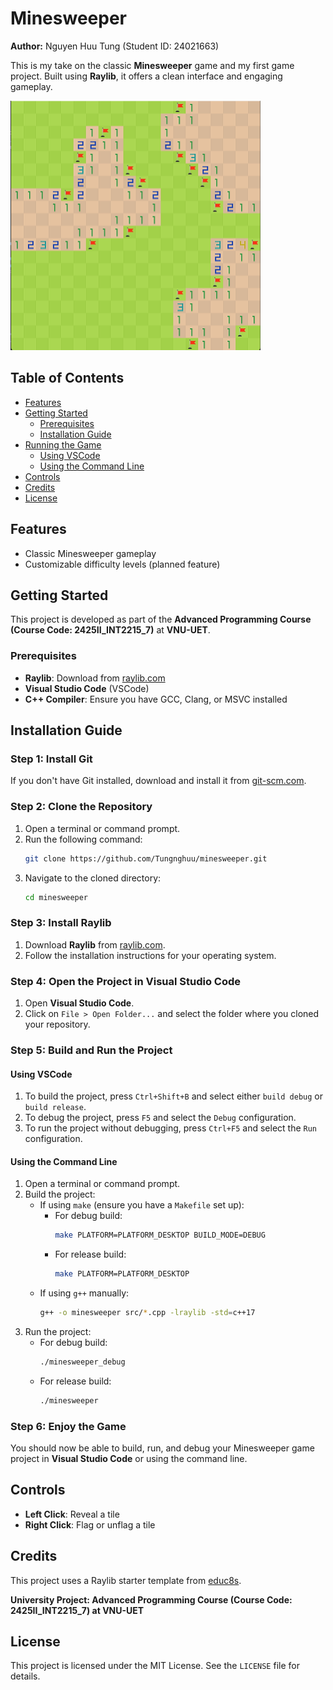 # Minesweeper

**Author:** Nguyen Huu Tung (Student ID: 24021663)

This is my take on the classic **Minesweeper** game and my first game project. Built using **Raylib**, it offers a clean interface and engaging gameplay.

<img src="images/game_snapshot.png" alt="Game Screenshot" width="400">

## Table of Contents

- [Features](#features)
- [Getting Started](#getting-started)
  - [Prerequisites](#prerequisites)
  - [Installation Guide](#installation-guide)
- [Running the Game](#running-the-game)
  - [Using VSCode](#using-vscode)
  - [Using the Command Line](#using-the-command-line)
- [Controls](#controls)
- [Credits](#credits)
- [License](#license)

## Features

- Classic Minesweeper gameplay
- Customizable difficulty levels (planned feature)

## Getting Started

This project is developed as part of the **Advanced Programming Course (Course Code: 2425II_INT2215_7)** at **VNU-UET**.
### Prerequisites

- **Raylib**: Download from [raylib.com](https://www.raylib.com)
- **Visual Studio Code** (VSCode)
- **C++ Compiler**: Ensure you have GCC, Clang, or MSVC installed

## Installation Guide

### Step 1: Install Git
If you don't have Git installed, download and install it from [git-scm.com](https://git-scm.com/).

### Step 2: Clone the Repository
1. Open a terminal or command prompt.
2. Run the following command:
    ```sh
    git clone https://github.com/Tungnghuu/minesweeper.git
    ```
3. Navigate to the cloned directory:
    ```sh
    cd minesweeper
    ```

### Step 3: Install Raylib
1. Download **Raylib** from [raylib.com](https://www.raylib.com/).
2. Follow the installation instructions for your operating system.

### Step 4: Open the Project in Visual Studio Code
1. Open **Visual Studio Code**.
2. Click on `File > Open Folder...` and select the folder where you cloned your repository.

### Step 5: Build and Run the Project

#### Using VSCode
1. To build the project, press `Ctrl+Shift+B` and select either `build debug` or `build release`.
2. To debug the project, press `F5` and select the `Debug` configuration.
3. To run the project without debugging, press `Ctrl+F5` and select the `Run` configuration.

#### Using the Command Line
1. Open a terminal or command prompt.
2. Build the project:
    - If using `make` (ensure you have a `Makefile` set up):
        - For debug build:
            ```sh
            make PLATFORM=PLATFORM_DESKTOP BUILD_MODE=DEBUG
            ```
        - For release build:
            ```sh
            make PLATFORM=PLATFORM_DESKTOP
            ```
    - If using `g++` manually:
        ```sh
        g++ -o minesweeper src/*.cpp -lraylib -std=c++17
        ```
3. Run the project:
    - For debug build:
        ```sh
        ./minesweeper_debug
        ```
    - For release build:
        ```sh
        ./minesweeper
        ```

### Step 6: Enjoy the Game
You should now be able to build, run, and debug your Minesweeper game project in **Visual Studio Code** or using the command line.

## Controls

- **Left Click**: Reveal a tile
- **Right Click**: Flag or unflag a tile

## Credits

This project uses a Raylib starter template from [educ8s](https://github.com/educ8s/Raylib-CPP-Starter-Template-for-VSCODE).

**University Project: Advanced Programming Course (Course Code: 2425II_INT2215_7) at VNU-UET**

## License

This project is licensed under the MIT License. See the `LICENSE` file for details.
